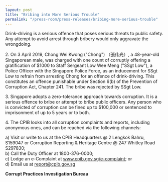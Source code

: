 ```yaml
---
layout: post
title: "Bribing into More Serious Trouble"
permalink: "/press-room/press-releases/bribing-more-serious-trouble"
---
```

Drink-driving is a serious offence that poses serious threats to public safety. Any attempt to avoid arrest through bribery would only aggravate the wrongdoing.

2\.          On 3 April 2019, Chong Wei Kwong ("Chong") （張伟光）, a 48-year-old Singaporean male, was charged with one count of corruptly offering a gratification of $1000 to Staff Sergeant Low Wee Meng ("SSgt Low"), a Police Officer with the Singapore Police Force, as an inducement for SSgt Low to refrain from arresting Chong for an offence of drink-driving. This constitutes an offence punishable under Section 6(b) of the Prevention of Corruption Act, Chapter 241. The bribe was rejected by SSgt Low.

3\.           Singapore adopts a zero-tolerance approach towards corruption. It is a serious offence to bribe or attempt to bribe public officers. Any person who is convicted of corruption can be fined up to $100,000 or sentenced to imprisonment of up to 5 years or to both.

4\.            The CPIB looks into all corruption complaints and reports, including anonymous ones, and can be reached via the following channels:

a) Visit or write to us at the CPIB Headquarters @ 2 Lengkok Bahru, S159047 or Corruption Reporting & Heritage Centre @ 247 Whitley Road S297830;<br />
b) Call the Duty Officer at 1800-376-0000;<br />
c) Lodge an e-Complaint at <a href="https://www.cpib.gov.sg/e-complaint"><span style="color: #0066cc;">www.cpib.gov.sg/e-complaint</span></a>; or<br />
d) Email us at <a class="spamspan" href="mailto:report@cpib.gov.sg">report@cpib.gov.sg</a>

**Corrupt Practices Investigation Bureau**
